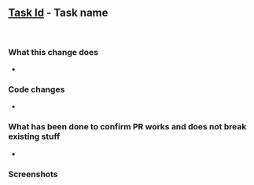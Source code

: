 ## [Task Id](https://website/taskid) - Task name
<br />

### What this change does
<!-- Focus on **why** the change was made and provide short, clean and good summary. -->
<!-- Example: Adds ability to get calculated users average balance and display it on sidebar. -->
*

### Code changes 
<!-- Explain what files and code parts were changed in scope of PR and reviewer should pay attention for. -->
<!-- Example: Added new `calculateAverageBalance` to get calculated average balance across users in `index.js`. -->
*

### What has been done to confirm PR works and does not break existing stuff
<!-- Provide proofs that your change does not ruin existing functionality and works as expected -->
<!-- Example: Tested locally, tests coverage and etc. -->
* 

### Screenshots
<!-- Screenshots confirming your correct results, don't forget to add minor description above image -->
<!-- Example: -->
<!-- Display of calculated average users balance in app sidebar: -->
<!-- <img src="https://ling-to-image" ... > -->